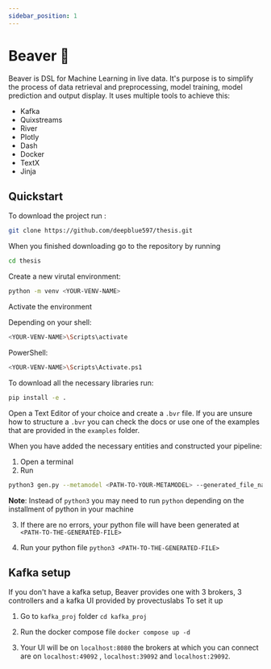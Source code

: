 ```yaml
---
sidebar_position: 1
---
```


# Beaver 🦫

Beaver is DSL for Machine Learning in live data. It's purpose is to simplify the process of data retrieval and preprocessing, model training, model prediction and output display. It uses multiple tools to achieve this:

- Kafka
- Quixstreams
- River
- Plotly
- Dash
- Docker
- TextX
- Jinja

## Quickstart

To download the project run :

```bash
git clone https://github.com/deepblue597/thesis.git
```

When you finished downloading go to the repository by running

```bash
cd thesis
```

Create a new virutal environment:

```bash
python -m venv <YOUR-VENV-NAME>
```

Activate the environment

Depending on your shell:

```bash
<YOUR-VENV-NAME>\Scripts\activate
```

PowerShell:

```bash
<YOUR-VENV-NAME>\Scripts\Activate.ps1
```

To download all the necessary libraries run:

```bash
pip install -e .
```

Open a Text Editor of your choice and create a `.bvr` file.
If you are unsure how to structure a `.bvr` you can check the docs or use one of the examples that are provided in the `examples` folder.

When you have added the necessary entities and constructed your pipeline:

1. Open a terminal
2. Run

```bash
python3 gen.py --metamodel <PATH-TO-YOUR-METAMODEL> --generated_file_name <PATH-TO-THE-GENERATED-FILE>
```

**Note**: Instead of `python3` you may need to run `python` depending on the installment of python in your machine

3. If there are no errors, your python file will have been generated at `<PATH-TO-THE-GENERATED-FILE>`

4. Run your python file `python3 <PATH-TO-THE-GENERATED-FILE>`

## Kafka setup

If you don't have a kafka setup, Beaver provides one with 3 brokers, 3 controllers and a kafka UI provided by provectuslabs
To set it up

1. Go to `kafka_proj` folder `cd kafka_proj`

2. Run the docker compose file `docker compose up -d`

3. Your UI will be on `localhost:8080` the brokers at which you can connect are on `localhost:49092` , `localhost:39092` and `localhost:29092`.
